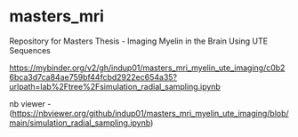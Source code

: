 # masters_mri
Repository for Masters Thesis - Imaging Myelin in the Brain Using UTE Sequences 

https://mybinder.org/v2/gh/indup01/masters_mri_myelin_ute_imaging/c0b26bca3d7ca84ae759bf44fcbd2922ec654a35?urlpath=lab%2Ftree%2Fsimulation_radial_sampling.ipynb

nb viewer - (https://nbviewer.org/github/indup01/masters_mri_myelin_ute_imaging/blob/main/simulation_radial_sampling.ipynb)

